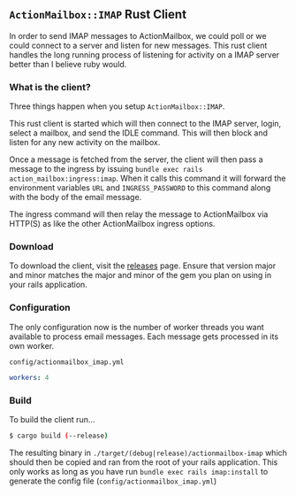 ## `ActionMailbox::IMAP` Rust Client

In order to send IMAP messages to ActionMailbox, we could poll or we could connect to a server and listen for new messages. This rust client handles the long running process of listening for activity on a IMAP server better than I believe ruby would.

### What is the client?

Three things happen when you setup `ActionMailbox::IMAP`.

This rust client is started which will then connect to the IMAP server, login, select a mailbox, and send the IDLE command. This will then block and listen for any new activity on the mailbox.

Once a message is fetched from the server, the client will then pass a message to the ingress by issuing `bundle exec rails action_mailbox:ingress:imap`. When it calls this command it will forward the environment variables `URL` and `INGRESS_PASSWORD` to this command along with the body of the email message.

The ingress command will then relay the message to ActionMailbox via HTTP(S) as like the other ActionMailbox ingress options.

### Download

To download the client, visit the [releases](https://github.com/kimmelsg/actionmailbox-imap/releases) page. Ensure that version major and minor matches the major and minor of the gem you plan on using in your rails application.

### Configuration

The only configuration now is the number of worker threads you want available to process email messages. Each message gets processed in its own worker.

`config/actionmailbox_imap.yml`
```yaml
workers: 4
```
### Build

To build the client run...

```sh
$ cargo build (--release)
```

The resulting binary in `./target/(debug|release)/actionmailbox-imap` which should then be copied and ran from the root of your rails application. This only works as long as you have run `bundle exec rails imap:install` to generate the config file (`config/actionmailbox_imap.yml`)
